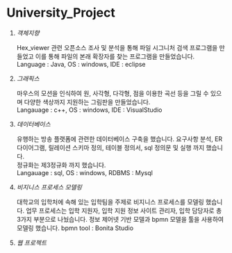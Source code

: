 # **University_Project**

1. *객체지향*

   Hex_viewer 관련 오픈소스 조사 및 분석을 통해 파일 시그니처 검색 프로그램을 만들었고 이를 통해 파일의 본래 확장자를 찾는 프로그램을 만들었습니다.  
   Language : Java, OS : windows, IDE : eclipse
   
2. *그래픽스*
   
   마우스의 모션을 인식하여 원, 사각형, 다각형, 점을 이용한 곡선 등을 그릴 수 있으며 다양한 색상까지 지원하는 그림판을 만들었습니다.   
   Langauage : c++, OS : windows, IDE : VisualStudio

3. *데이터베이스*
   
   유행하는 방송 플랫폼에 관련한 데이터베이스 구축을 했습니다. 요구사항 분석, ER 다이어그램, 릴레이션 스키마 정의, 테이블 정의서, sql 정의문 및 실행 까지 했습니다.   
   정규화는 제3정규화 까지 했습니다.   
   Langauage : sql, OS : windows, RDBMS : Mysql 

4. *비지니스 프로세스 모델링*

   대학교의 입학처에 속해 있는 입학팀을 주제로 비지니스 프로세스를 모델링 했습니다. 업무 프로세스는 입학 지원자, 입학 지원 정보 사이트 관리자, 입학 담당자로 총 3가지 부분으로 나눴습니다.
   정보 제어넷 기반 모델과 bpmn 모델을 툴을 사용하여 모델링 했습니다.
   bpmn tool : Bonita Studio
   
5. *웹 프로젝트*
   
   
   
